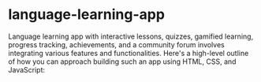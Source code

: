# language-learning-app
Language learning app with interactive lessons, quizzes, gamified learning, progress tracking, achievements, and a community forum involves integrating various features and functionalities. Here's a high-level outline of how you can approach building such an app using HTML, CSS, and JavaScript:

